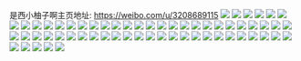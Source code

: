 是西小柚子啊主页地址: https://weibo.com/u/3208689115 
![](https://wx4.sinaimg.cn/mw2000/bf40b5dbly1h90reod65gj22c0340e82.jpg) 
![](https://wx4.sinaimg.cn/mw2000/bf40b5dbgy1h8g3gt8nfmj20wt0sgqec.jpg) 
![](https://wx4.sinaimg.cn/mw2000/bf40b5dbgy1h8g3gschdej23402c0b2b.jpg) 
![](https://wx4.sinaimg.cn/mw2000/bf40b5dbly1h8d6338zy5j21o02804qp.jpg) 
![](https://wx4.sinaimg.cn/mw2000/bf40b5dbly1h8d63465rej22801o0u0o.jpg) 
![](https://wx4.sinaimg.cn/mw2000/bf40b5dbly1h8bqdzq4ulj2340322x6q.jpg) 
![](https://wx4.sinaimg.cn/mw2000/bf40b5dbly1h89oo00tpmj21mw0xi4da.jpg) 
![](https://wx4.sinaimg.cn/mw2000/bf40b5dbly1h89oo0xwkoj20uc0hc787.jpg) 
![](https://wx4.sinaimg.cn/mw2000/bf40b5dbly1h89oo0n287j224y15t4lm.jpg) 
![](https://wx4.sinaimg.cn/mw2000/bf40b5dbly1h85uf8djewj22et4af1l8.jpg) 
![](https://wx4.sinaimg.cn/mw2000/bf40b5dbly1h813mlww1fj20vk118wt6.jpg) 
![](https://wx4.sinaimg.cn/mw2000/bf40b5dbly1h80d9exc3zj22dc35sb2f.jpg) 
![](https://wx4.sinaimg.cn/mw2000/bf40b5dbly1h7vc55hsnjj20wi1ycu0x.jpg) 
![](https://wx4.sinaimg.cn/mw2000/bf40b5dbly1h7jy29coduj21lw1lw7v5.jpg) 
![](https://wx4.sinaimg.cn/mw2000/bf40b5dbly1h7jy28qfopj21lw1lwx4c.jpg) 
![](https://wx4.sinaimg.cn/mw2000/bf40b5dbly1h7jy29vkg2j21lw1lwkfs.jpg) 
![](https://wx4.sinaimg.cn/mw2000/bf40b5dbly1h7hlzr1188j22et37u7wp.jpg) 
![](https://wx4.sinaimg.cn/mw2000/bf40b5dbly1h6wo5n63koj22ia1o4b2f.jpg) 
![](https://wx4.sinaimg.cn/mw2000/bf40b5dbly1h6wo5q4m1hj235s23ujvz.jpg) 
![](https://wx4.sinaimg.cn/mw2000/bf40b5dbly1h6vzy1y7yfj20y70wita8.jpg) 
![](https://wx4.sinaimg.cn/mw2000/bf40b5dbly1h6vzy09wqjj22c03407wi.jpg) 
![](https://wx4.sinaimg.cn/mw2000/bf40b5dbly1h6vzy13j4dj20sg0r1du1.jpg) 
![](https://wx4.sinaimg.cn/mw2000/bf40b5dbly1h6vzxz64epj20sg0sg0zf.jpg) 
![](https://wx4.sinaimg.cn/mw2000/bf40b5dbly1h6vnzc38hzj20y70wita8.jpg) 
![](https://wx4.sinaimg.cn/mw2000/bf40b5dbly1h6vnzgb9iuj20tr0samyr.jpg) 
![](https://wx4.sinaimg.cn/mw2000/bf40b5dbly1h6vnz56y13j2178152dhl.jpg) 
![](https://wx4.sinaimg.cn/mw2000/bf40b5dbly1h6vnylkck3j217014vabv.jpg) 
![](https://wx4.sinaimg.cn/mw2000/bf40b5dbly1h6r3kac8vyj23403407wk.jpg) 
![](https://wx4.sinaimg.cn/mw2000/bf40b5dbly1h6r3k8ltpyj23402c0b2b.jpg) 
![](https://wx4.sinaimg.cn/mw2000/bf40b5dbly1h6r3kbztqhj23402c0x6r.jpg) 
![](https://wx4.sinaimg.cn/mw2000/bf40b5dbly1h6r3kd64jnj22c0340x6p.jpg) 
![](https://wx4.sinaimg.cn/mw2000/bf40b5dbly1h6oxv9wavaj21be0zk0us.jpg) 
![](https://wx4.sinaimg.cn/mw2000/bf40b5dbgy1h60ufveocmj22et4afnpq.jpg) 
![](https://wx4.sinaimg.cn/mw2000/bf40b5dbly1h5yfundr50j234033wnpd.jpg) 
![](https://wx4.sinaimg.cn/mw2000/bf40b5dbly1h5yfum0qwuj20wi1e43zw.jpg) 
![](https://wx4.sinaimg.cn/mw2000/bf40b5dbly1h5yfuo9tcdj20wi1jian3.jpg) 
![](https://wx4.sinaimg.cn/mw2000/bf40b5dbly1h5xbvl4ax6j20wi1ycnfq.jpg) 
![](https://wx4.sinaimg.cn/mw2000/bf40b5dbly1h5ebp8ke7kj20w80m976c.jpg) 
![](https://wx4.sinaimg.cn/mw2000/bf40b5dbly1h5b8urlaacj21ph1ph1jc.jpg) 
![](https://wx4.sinaimg.cn/mw2000/bf40b5dbly1h57j3yaxlmj20wi1ycb2a.jpg) 
![](https://wx4.sinaimg.cn/mw2000/bf40b5dbly1h5407hg7jpj20wi1ycdjg.jpg) 
![](https://wx4.sinaimg.cn/mw2000/bf40b5dbly1h4v2mlm1vkj24465hhnq4.jpg) 
![](https://wx4.sinaimg.cn/mw2000/bf40b5dbly1h4ugppyngbj20wi1ychdt.jpg) 
![](https://wx4.sinaimg.cn/mw2000/bf40b5dbly1h4sfk300lwj22sw3r54r1.jpg) 
![](https://wx4.sinaimg.cn/mw2000/bf40b5dbly1h4pehiiwmbj20u01hc7c2.jpg) 
![](https://wx4.sinaimg.cn/mw2000/bf40b5dbly1h4pehmcpk8j22c0340kjn.jpg) 
![](https://wx4.sinaimg.cn/mw2000/bf40b5dbly1h4p3jdxmg7j22c02c01ky.jpg) 
![](https://wx4.sinaimg.cn/mw2000/bf40b5dbly1h4o3ypzkmij20wi1yc4qp.jpg) 
![](https://wx4.sinaimg.cn/mw2000/bf40b5dbly1h4o3xxys77j20wi1yc4qp.jpg) 
![](https://wx4.sinaimg.cn/mw2000/bf40b5dbly1h4lmty5a5pj22u83v8kjt.jpg) 
![](https://wx4.sinaimg.cn/mw2000/bf40b5dbly1h4jb2mhh0cj20uw0ponk3.jpg) 
![](https://wx4.sinaimg.cn/mw2000/bf40b5dbly1h4bihispdwj20wi1yckcu.jpg) 
![](https://wx4.sinaimg.cn/mw2000/bf40b5dbly1h44bd92qodj20u01ldgsm.jpg) 
![](https://wx4.sinaimg.cn/mw2000/bf40b5dbly1h44bdbrncej20u01aogrn.jpg) 
![](https://wx4.sinaimg.cn/mw2000/bf40b5dbly1h3yl0tfyyyj23402c0hdu.jpg) 
![](https://wx4.sinaimg.cn/mw2000/bf40b5dbly1h3yl0ubj9gj23402c0x6q.jpg) 
![](https://wx4.sinaimg.cn/mw2000/bf40b5dbly1h3yl0v0eu4j2340340b2a.jpg) 
![](https://wx4.sinaimg.cn/mw2000/bf40b5dbly1h3u0x9s4vpj22c02c0npd.jpg) 
![](https://wx4.sinaimg.cn/mw2000/bf40b5dbly1h3s2j9taz8j22c0340hdt.jpg) 
![](https://wx4.sinaimg.cn/mw2000/bf40b5dbly1h3s2jacak4j22c02c04qp.jpg) 
![](https://wx4.sinaimg.cn/mw2000/bf40b5dbly1h3rbc2xgpaj20u01gn15q.jpg) 
